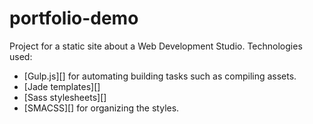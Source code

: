 # portfolio-demo
Project for a static site about a Web Development Studio. Technologies used:

* [Gulp.js][] for automating building tasks such as compiling assets.
* [Jade templates][]
* [Sass stylesheets][]
* [SMACSS][] for organizing the styles.
